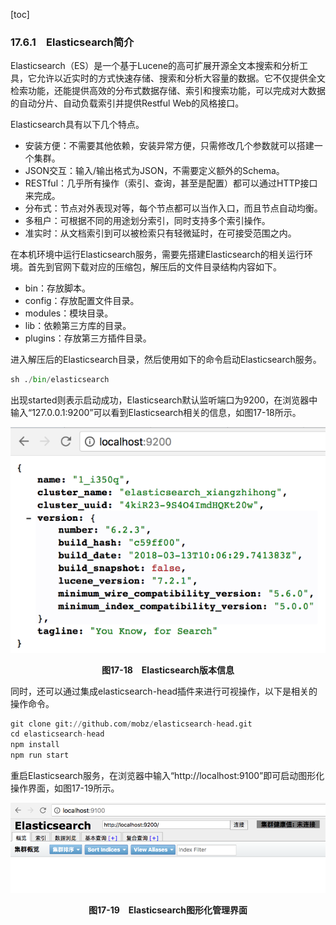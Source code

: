 [toc]

### 17.6.1　Elasticsearch简介

Elasticsearch（ES）是一个基于Lucene的高可扩展开源全文本搜索和分析工具，它允许以近实时的方式快速存储、搜索和分析大容量的数据。它不仅提供全文检索功能，还能提供高效的分布式数据存储、索引和搜索功能，可以完成对大数据的自动分片、自动负载索引并提供Restful Web的风格接口。

Elasticsearch具有以下几个特点。

+ 安装方便：不需要其他依赖，安装异常方便，只需修改几个参数就可以搭建一个集群。
+ JSON交互：输入/输出格式为JSON，不需要定义额外的Schema。
+ RESTful：几乎所有操作（索引、查询，甚至是配置）都可以通过HTTP接口来完成。
+ 分布式：节点对外表现对等，每个节点都可以当作入口，而且节点自动均衡。
+ 多租户：可根据不同的用途划分索引，同时支持多个索引操作。
+ 准实时：从文档索引到可以被检索只有轻微延时，在可接受范围之内。

在本机环境中运行Elasticsearch服务，需要先搭建Elasticsearch的相关运行环境。首先到官网下载对应的压缩包，解压后的文件目录结构内容如下。

+ bin：存放脚本。
+ config：存放配置文件目录。
+ modules：模块目录。
+ lib：依赖第三方库的目录。
+ plugins：存放第三方插件目录。

进入解压后的Elasticsearch目录，然后使用如下的命令启动Elasticsearch服务。

```python
sh ./bin/elasticsearch
```

出现started则表示启动成功，Elasticsearch默认监听端口为9200，在浏览器中输入“127.0.0.1:9200”可以看到Elasticsearch相关的信息，如图17-18所示。

![90.png](./images/90.png)
<center class="my_markdown"><b class="my_markdown">图17-18　Elasticsearch版本信息</b></center>

同时，还可以通过集成elasticsearch-head插件来进行可视操作，以下是相关的操作命令。

```python
git clone git://github.com/mobz/elasticsearch-head.git
cd elasticsearch-head
npm install
npm run start
```

重启Elasticsearch服务，在浏览器中输入“http://localhost:9100”即可启动图形化操作界面，如图17-19所示。

![91.png](./images/91.png)
<center class="my_markdown"><b class="my_markdown">图17-19　Elasticsearch图形化管理界面</b></center>

